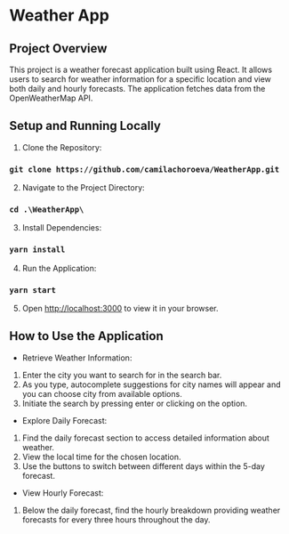 # Weather App


## Project Overview

This project is a weather forecast application built using React. It allows users to search for weather information for a specific location and view both daily and hourly forecasts. The application fetches data from the OpenWeatherMap API.

## Setup and Running Locally

1. Clone the Repository:

### `git clone https://github.com/camilachoroeva/WeatherApp.git`

2. Navigate to the Project Directory:

### `cd .\WeatherApp\`

3. Install Dependencies:

### `yarn install`

4. Run the Application:

### `yarn start`

5. Open [http://localhost:3000](https://pages.github.com/) to view it in your browser.

## How to Use the Application

- Retrieve Weather Information:

1. Enter the city you want to search for in the search bar.
2. As you type, autocomplete suggestions for city names will appear and you can choose city from available options.
3. Initiate the search by pressing enter or clicking on the option.

- Explore Daily Forecast:

1. Find the daily forecast section to access detailed information about weather.
2. View the local time for the chosen location.
3. Use the buttons to switch between different days within the 5-day forecast.

- View Hourly Forecast:

1. Below the daily forecast, find the hourly breakdown providing weather forecasts for every three hours throughout the day.
